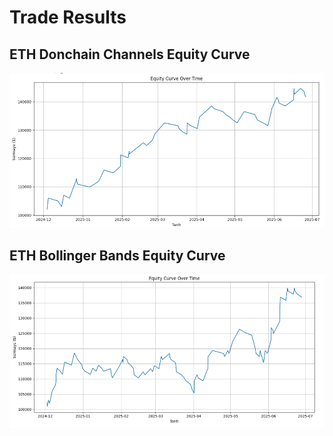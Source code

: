 # Trade Results

## ETH Donchain Channels Equity Curve

![BTC DC Equity Curve](equity_curves/ETH%20DC.PNG)

## ETH Bollinger Bands Equity Curve

![BTC BB Equity Curve](equity_curves/ETH%20BB.PNG)


